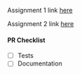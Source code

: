 <!-- Thank you for your interest in contributing to BlockHeaderWeb3! -->

Assignment 1 link [here](https://github.com/BlockheaderWeb3-Community/cohort-6/blob/main/assignments/Assignment1.md)

Assignment 2 link [here](https://github.com/BlockheaderWeb3-Community/cohort-6/blob/main/assignments/Assignment2.md)

<!-- Describe the changes introduced in this pull request. -->
<!-- Include any context necessary for understanding the PR's purpose. -->

#### PR Checklist

<!-- Before merging the PR, the following must be complete. -->
<!-- Feel free to submit a PR or Draft PR even if some items are pending. -->
<!-- Some of the items may not apply. -->

- [ ] Tests
- [ ] Documentation
